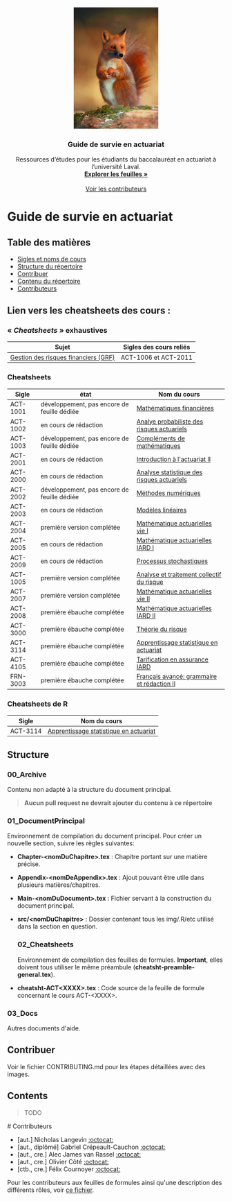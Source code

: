 
<!-- PROJECT LOGO -->
<br />
<p align="center">
  <a href="https://github.com/alec42/actulab-2019">
    <img src="01_DocumentPrincipal/src/GuideEnActuariat/couverture.jpg" alt="Logo" height="280">
  </a>

  <h3 align="center">Guide de survie en actuariat</h3>

  <p align="center">
    Ressources d’études pour les étudiants du baccalauréat en actuariat à l’université Laval.
    <br />
    <a href="https://github.com/ressources-act/Guide_de_survie_en_actuariat/tree/master/02_Cheatsheets"><strong>Explorer les feuilles »</strong></a>
    <br />
    <br />
    <a href="https://github.com/ressources-act/Guide_de_survie_en_actuariat/blob/master/02_Cheatsheets/contributeurs/contributeurs-cheatshts.pdf/">Voir les contributeurs</a>
  </p>
</p>

# Guide de survie en actuariat

## Table des matières

- [Sigles et noms de cours](#siglenomind)
- [Structure du répertoire](#structure)
- [Contribuer](#contrib)
- [Contenu du répertoire](#contents)
- [Contributeurs](#contributors)

<a name="siglenomind"/>

## Lien vers les cheatsheets des cours :

### « *Cheatsheets* » exhaustives
Sujet | Sigles des cours reliés 
--------- | --------
[Gestion des risques financiers (GRF)](https://github.com/ressources-act/Guide_de_survie_en_actuariat/blob/master/02_Cheatsheets/cheatsht-GRF-ACT2011-ACT1006.pdf)  | ACT-1006 et ACT-2011

### Cheatsheets
Sigle | état  | Nom du cours 
---   | ----  | --------
ACT-1001  | développement, pas encore de feuille dédiée | [Mathématiques financières](https://github.com/ressources-act/Guide_de_survie_en_actuariat/blob/master/02_Cheatsheets/cheatsht-ACT1XXX.pdf)
ACT-1002  | en cours de rédaction | [Analye probabiliste des risques actuariels](https://github.com/ressources-act/Guide_de_survie_en_actuariat/blob/master/02_Cheatsheets/cheatsht-ACT1002.pdf)
ACT-1003  | développement, pas encore de feuille dédiée | [Compléments de mathématiques](https://github.com/ressources-act/Guide_de_survie_en_actuariat/blob/master/02_Cheatsheets/cheatsht-ACT1XXX.pdf)
ACT-2001  | en cours de rédaction | [Introduction à l'actuariat II](https://github.com/ressources-act/Guide_de_survie_en_actuariat/blob/master/02_Cheatsheets/cheatsht-ACT2001.pdf)
ACT-2000  | en cours de rédaction | [Analyse statistique des risques actuariels](https://github.com/ressources-act/Guide_de_survie_en_actuariat/blob/master/02_Cheatsheets/cheatsht-ACT2000%20(MAS-I)%20(TEMP).pdf)
ACT-2002  | développement, pas encore de feuille dédiée | [Méthodes numériques](https://github.com/ressources-act/Guide_de_survie_en_actuariat/blob/master/02_Cheatsheets/cheatsht-ACT1XXX.pdf)
ACT-2003  | en cours de rédaction | [Modèles linéaires](https://github.com/ressources-act/Guide_de_survie_en_actuariat/blob/master/02_Cheatsheets/cheatsht-ACT2003.pdf)
ACT-2004  | première version complétée | [Mathématique actuarielles vie I](https://github.com/ressources-act/Guide_de_survie_en_actuariat/blob/master/02_Cheatsheets/cheatsht-ACT2004.pdf)
ACT-2005  | en cours de rédaction | [Mathématique actuarielles IARD I](https://github.com/ressources-act/Guide_de_survie_en_actuariat/blob/master/02_Cheatsheets/cheatsht-ACT2005.pdf)
ACT-2009  | en cours de rédaction | [Processus stochastiques](https://github.com/ressources-act/Guide_de_survie_en_actuariat/blob/master/02_Cheatsheets/cheatsht-ACT2009.pdf)
ACT-1005  | première version complétée | [Analyse et traitement collectif du risque](https://github.com/ressources-act/Guide_de_survie_en_actuariat/blob/master/02_Cheatsheets/cheatsht-ACT1005.pdf)
ACT-2007  | première version complétée | [Mathématique actuarielles vie II](https://github.com/ressources-act/Guide_de_survie_en_actuariat/blob/master/02_Cheatsheets/cheatsht-ACT2007.pdf)
ACT-2008  | première ébauche complétée | [Mathématique actuarielles IARD II](https://github.com/ressources-act/Guide_de_survie_en_actuariat/blob/master/02_Cheatsheets/cheatsht-ACT2008.pdf)
ACT-3000  | première ébauche complétée | [Théorie du risque](https://github.com/ressources-act/Guide_de_survie_en_actuariat/blob/master/02_Cheatsheets/cheatsht-ACT3000.pdf)
ACT-3114  | première ébauche complétée | [Apprentissage statistique en actuariat](https://github.com/ressources-act/Guide_de_survie_en_actuariat/blob/master/02_Cheatsheets/cheatsht-ACT3114.pdf)
ACT-4105  | première ébauche complétée | [Tarification en assurance IARD](https://github.com/ressources-act/Guide_de_survie_en_actuariat/blob/master/02_Cheatsheets/cheatsht-ACT4105.pdf)
FRN-3003  | première ébauche complétée | [Français avancé: grammaire et rédaction II](https://github.com/ressources-act/Guide_de_survie_en_actuariat/blob/master/02_Cheatsheets/cheatsht-Francais.pdf)


### Cheatsheets de R
Sigle | Nom du cours
--- | --------
ACT-3114  | [Apprentissage statistique en actuariat](https://github.com/ressources-act/Guide_de_survie_en_actuariat/blob/master/02_Cheatsheets/cheatsht-R-ACT3114.pdf)

<a name="structure"/>


## Structure

### 00_Archive

Contenu non adapté à la structure du document principal.

> **Aucun pull request ne devrait ajouter du contenu à ce répertoire**

### 01_DocumentPrincipal

Environnement de compilation du document principal. Pour créer un nouvelle section, suivre les règles suivantes:

- **Chapter-\<nomDuChapitre\>.tex** : Chapitre portant sur une matière précise.
- **Appendix-\<nomDeAppendix\>.tex** : Ajout pouvant être utile dans plusieurs matières/chapitres.
- **Main-\<nomDuDocument\>.tex** : Fichier servant à la construction du document principal.
- **src/\<nomDuChapitre>** : Dossier contenant tous les img/.R/etc utilisé dans la section en question.
  
  ### 02_Cheatsheets
  
  Environnement de compilation des feuilles de formules. **Important**, elles doivent tous utiliser le même préambule (**cheatsht-preamble-general.tex**).
- **cheatsht-ACT\<XXXX\>.tex** : Code source de la feuille de formule concernant le cours ACT-\<XXXX\>.

### 03_Docs

Autres documents d'aide.

<a name="contrib"/>

##  Contribuer

Voir le fichier CONTRIBUTING.md pour les étapes détaillées avec des images.

## Contents

> TODO

<a name="contributors"/>
# Contributeurs

- [aut.] Nicholas Langevin [:octocat:](https://github.com/NicholasLangevin)
- [aut., diplômé] Gabriel Crépeault-Cauchon [:octocat:](https://github.com/gabrielcrepeault)
- [aut., cre.] Alec James van Rassel [:octocat:](https://github.com/alec42)
- [aut., cre.] Olivier Côté [:octocat:](https://github.com/OliCoSide)
- [ctb., cre.] Félix Cournoyer [:octocat:](https://github.com/felix5960)

Pour les contributeurs aux feuilles de formules ainsi qu'une description des différents rôles, voir [ce fichier](https://github.com/NicholasLangevin/Guide_de_survie_en_actuariat/blob/master/02_Cheatsheets/contributeurs-cheatshts.pdf).


